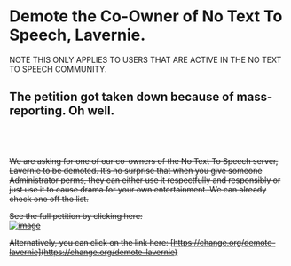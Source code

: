 # Demote the Co-Owner of No Text To Speech, Lavernie.
NOTE THIS ONLY APPLIES TO USERS THAT ARE ACTIVE IN THE NO TEXT TO SPEECH COMMUNITY.
## The petition got taken down because of mass-reporting. Oh well.
###### ‎ 
~~We are asking for one of our co-owners of the No Text To Speech server, Lavernie to be demoted. It’s no surprise that when you give someone Administrator perms, they can either use it respectfully and responsibly or just use it to cause drama for your own entertainment. We can already check one off the list.~~

~~See the full petition by clicking here: \
[![image](https://github.com/user-attachments/assets/4a78a518-7858-4a38-a840-765bbc97d3d6)](https://change.org/demote-lavernie)~~

~~Alternatively, you can click on the link here: [https://change.org/demote-lavernie](https://change.org/demote-lavernie)~~
